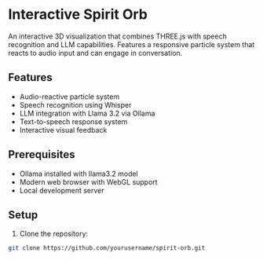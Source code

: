 # Interactive Spirit Orb

An interactive 3D visualization that combines THREE.js with speech recognition and LLM capabilities. Features a responsive particle system that reacts to audio input and can engage in conversation.

## Features
- Audio-reactive particle system
- Speech recognition using Whisper
- LLM integration with Llama 3.2 via Ollama
- Text-to-speech response system
- Interactive visual feedback

## Prerequisites
- Ollama installed with llama3.2 model
- Modern web browser with WebGL support
- Local development server

## Setup
1. Clone the repository:
```bash
git clone https://github.com/yourusername/spirit-orb.git
